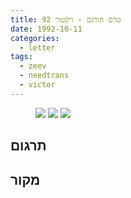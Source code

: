 ```yaml
---
title: טרם תורגם - ויקטור 92
date: 1992-10-11
categories:
  - letter
tags:
  - zeev
  - needtrans
  - victor
---
```


<figure class="half">
    <a  href="/pupko-papers/assets/images/1992-10-11-victor-1.jpg">
    <img src="/pupko-papers/assets/images/1992-10-11-victor-1.jpg"></a>
    <a  href="/pupko-papers/assets/images/1992-10-11-victor-2.jpg">
    <img src="/pupko-papers/assets/images/1992-10-11-victor-2.jpg"></a>
    <a  href="/pupko-papers/assets/images/1992-10-11-victor-3.jpg">
    <img src="/pupko-papers/assets/images/1992-10-11-victor-3.jpg"></a>
</figure>

## תרגום

## מקור
